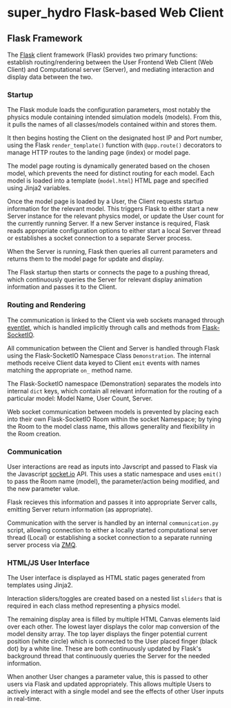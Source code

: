# super\_hydro Flask-based Web Client

## Flask Framework

The [Flask](https://flask.palletsprojects.com/en/1.1.x/) client framework 
(Flask) provides two primary functions: establish routing/rendering between
the User Frontend Web Client (Web Client) and Computational server (Server),
 and mediating interaction and display data between the two.

### Startup

The Flask module loads the configuration parameters, most notably the 
physics module containing intended simulation models (models). From this,
it pulls the names of all classes/models contained within and stores them.

It then begins hosting the Client on the designated host IP and Port number,
using the Flask `render_template()` function with `@app.route()` decorators
to manage HTTP routes to the landing page (index) or model page.

The model page routing is dynamically generated based on the chosen model,
which prevents the need for distinct routing for each model. Each model is
loaded into a template (`model.html`) HTML page and specified using Jinja2
variables.

Once the model page is loaded by a User, the Client requests startup information
for the relevant model. This triggers Flask to either start a new Server 
instance for the relevant physics model, or update the User count for the
currently running Server. If a new Server instance is required, Flask reads
appropriate configuration options to either start a local Server thread or
establishes a socket connection to a separate Server process.

When the Server is running, Flask then queries all current parameters and
returns them to the model page for update and display.

The Flask startup then starts or connects the page to a pushing thread, which
continuously queries the Server for relevant display animation information
and passes it to the Client.

### Routing and Rendering

The communication is linked to the Client via web sockets managed through
[eventlet](https://pypi.org/project/eventlet/), which is handled 
implicitly through calls and methods from 
[Flask-SocketIO](https://flask-socketio.readthedocs.io/en/latest/).

All communication between the Client and Server is handled through Flask
using the Flask-SocketIO Namespace Class `Demonstration`. The internal 
methods receive Client data keyed to Client `emit` events with names 
matching the appropriate `on_` method name.

The Flask-SocketIO namespace (Demonstration) separates the models into 
internal `dict` keys, which contain all relevant information for the 
routing of a particular model: Model Name, User Count, Server.

Web socket communication between models is prevented by placing each into
their own Flask-SocketIO Room within the socket Namespace; by tying the
Room to the model class name, this allows generality and flexibility in
the Room creation.

### Communication

User interactions are read as inputs into Javscript and passed to Flask via 
the Javascript [socket.io](socket.io/docs/v3/index.html) API. This uses a 
static namespace and uses `emit()` to pass the Room name (model), the 
parameter/action being modified, and the new parameter value.

Flask recieves this information and passes it into appropriate Server calls,
emitting Server return information (as appropriate).

Communication with the server is handled by an internal `communication.py` 
script, allowing connection to either a locally started computational server
thread (Local) or establishing a socket connection to a separate running 
server process via [ZMQ](https://pyzmq.readthedocs.io/en/latest/).

### HTML/JS User Interface

The User interface is displayed as HTML static pages generated from templates
using Jinja2.

Interaction sliders/toggles are created based on a nested list `sliders` that 
is required in each class method representing a physics model.

The remaining display area is filled by multiple HTML Canvas elements laid over
each other. The lowest layer displays the color map conversion of the model
density array. The top layer displays the finger potential current position
(white circle) which is connected to the User placed finger (black dot) by a
white line. These are both continuously updated by Flask's background thread
that continuously queries the Server for the needed information.

When another User changes a parameter value, this is passed to other users via
Flask and updated appropriately. This allows multiple Users to actively interact
with a single model and see the effects of other User inputs in real-time. 
